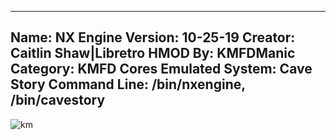 -----------------------
Name: NX Engine
Version: 10-25-19
Creator: Caitlin Shaw|Libretro
HMOD By: KMFDManic
Category: KMFD Cores
Emulated System: Cave Story
Command Line: /bin/nxengine, /bin/cavestory
-----------------------
![km](https://i.imgur.com/vt8YWqJ.png)
